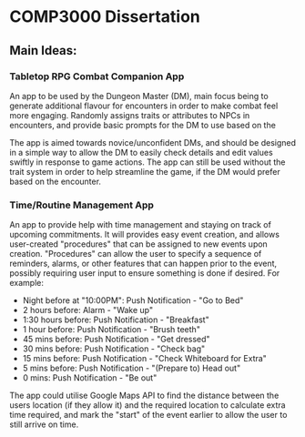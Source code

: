 # COMP3000 Dissertation

## Main Ideas:

### Tabletop RPG Combat Companion App
An app to be used by the Dungeon Master (DM), main focus being to generate additional flavour for encounters in order to make combat feel more engaging. Randomly assigns traits or attributes to NPCs in encounters, and provide basic prompts for the DM to use based on the 

The app is aimed towards novice/unconfident DMs, and should be designed in a simple way to allow the DM to easily check details and edit values swiftly in response to game actions. The app can still be used without the trait system in order to help streamline the game, if the DM would prefer based on the encounter.  
 
### Time/Routine Management App
An app to provide help with time management and staying on track of upcoming commitments. It will provides easy event creation, and allows user-created "procedures" that can be assigned to new events upon creation. "Procedures" can allow the user to specify a sequence of reminders, alarms, or other features that can happen prior to the event, possibly requiring user input to ensure something is done if desired.
For example: 
 - Night before at "10:00PM": Push Notification - "Go to Bed"
 - 2 hours before: Alarm - "Wake up"
 - 1:30 hours before: Push Notification - "Breakfast"
 - 1 hour before: Push Notification - "Brush teeth"
 - 45 mins before: Push Notification - "Get dressed"
 - 30 mins before: Push Notification - "Check bag"
 - 15 mins before: Push Notification - "Check Whiteboard for Extra"
 - 5 mins before: Push Notification - "(Prepare to) Head out"
 - 0 mins: Push Notification - "Be out"

The app could utilise Google Maps API to find the distance between the users location (if they allow it) and the required location to calculate extra time required, and mark the "start" of the event earlier to allow the user to still arrive on time.
